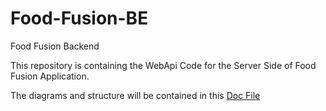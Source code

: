 # Food-Fusion-BE
Food Fusion Backend

This repository is containing the WebApi Code for the Server Side of Food Fusion Application.

The diagrams and structure will be contained in this [Doc File](https://docs.google.com/document/d/1xMTkKDq7_J9pb7JMjovzPax8MrEbtr7SJmrk5id7Bas/edit?usp=sharing)

